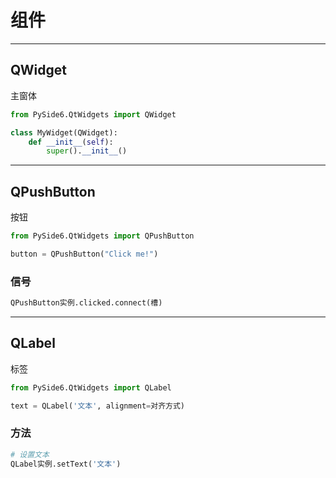 # 组件

---
## QWidget

主窗体

```python
from PySide6.QtWidgets import QWidget

class MyWidget(QWidget):
    def __init__(self):
        super().__init__()
```

---
## QPushButton

按钮

```python
from PySide6.QtWidgets import QPushButton

button = QPushButton("Click me!")
```

### 信号

```python
QPushButton实例.clicked.connect(槽)
```

---
## QLabel

标签

```python
from PySide6.QtWidgets import QLabel

text = QLabel('文本', alignment=对齐方式)
```

### 方法

```python
# 设置文本
QLabel实例.setText('文本')
```

